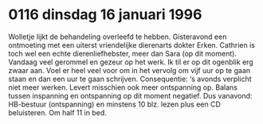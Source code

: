 # 0116 dinsdag 16 januari 1996
Wolletje lijkt de behandeling overleefd te hebben. Gisteravond een ontmoeting met een uiterst vriendelijke dierenarts dokter Erken. Cathrien is toch wel een echte dierenliefhebster, meer dan Sara (op dit moment). Vandaag veel gerommel en gezeur op het werk. Ik til er op dit ogenblik erg zwaar aan. Voel er heel veel voor om in het vervolg om vijf uur op te gaan staan en dan een uur te gaan schrijven. Consequentie: ‘s avonds verplicht niet meer werken. Levert misschien ook meer ontspanning op. Balans tussen inspanning en ontspanning op dit moment negatief. Dus vanavond: HB-bestuur (ontspanning) en minstens 10 blz. lezen plus een CD beluisteren. Om half 11 in bed. 